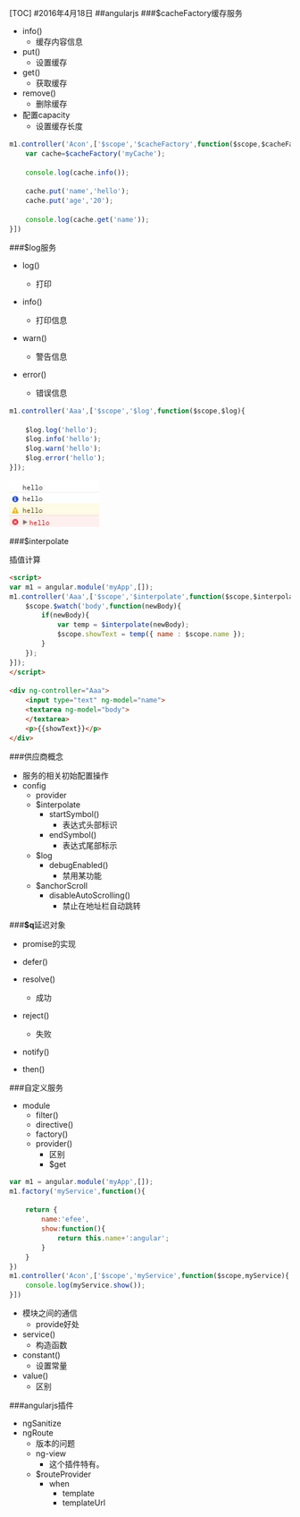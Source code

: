 [TOC]
#2016年4月18日
##angularjs
###$cacheFactory缓存服务

 - info()
     + 缓存内容信息
 - put()
     + 设置缓存
 - get()
     + 获取缓存
 - remove()
     + 删除缓存
 - 配置capacity
     + 设置缓存长度

```js
m1.controller('Acon',['$scope','$cacheFactory',function($scope,$cacheFactory){
    var cache=$cacheFactory('myCache');

    console.log(cache.info());

    cache.put('name','hello');
    cache.put('age','20');

    console.log(cache.get('name'));
}]) 
```

###$log服务

 - log()
     + 打印

 - info()
     + 打印信息

 - warn()
     + 警告信息

 - error()
     + 错误信息

```js
m1.controller('Aaa',['$scope','$log',function($scope,$log){
    
    $log.log('hello');
    $log.info('hello');
    $log.warn('hello');
    $log.error('hello');
}]);
```

![](img/log.jpg)

###$interpolate

插值计算

```html
<script>
var m1 = angular.module('myApp',[]);
m1.controller('Aaa',['$scope','$interpolate',function($scope,$interpolate){ 
    $scope.$watch('body',function(newBody){     
        if(newBody){
            var temp = $interpolate(newBody);
            $scope.showText = temp({ name : $scope.name });         
        }       
    }); 
}]);
</script>

<div ng-controller="Aaa">
    <input type="text" ng-model="name">
    <textarea ng-model="body">
    </textarea>
    <p>{{showText}}</p>
</div>
```

###供应商概念

 - 服务的相关初始配置操作
 - config
     + provider
     + $interpolate
         * startSymbol()
             - 表达式头部标识
         * endSymbol()
             - 表达式尾部标示
     + $log
         * debugEnabled()
             - 禁用某功能
     + $anchorScroll
         * disableAutoScrolling()
             - 禁止在地址栏自动跳转


###**$q**延迟对象

 - promise的实现

 - defer()

 - resolve()
     + 成功

 - reject()
     + 失败

 - notify()

 - then()

###自定义服务

 - module
     + filter()
     + directive()
     + factory()
     + provider()
         * 区别
         * $get

```js
var m1 = angular.module('myApp',[]);
m1.factory('myService',function(){

    return {
        name:'efee',
        show:function(){
            return this.name+':angular';
        }
    }
})
m1.controller('Acon',['$scope','myService',function($scope,myService){
    console.log(myService.show());
}]) 
```

 - 模块之间的通信
     + provide好处
 - service()
     + 构造函数
 - constant()
     + 设置常量
 - value()
     + 区别

###angularjs插件

 - ngSanitize
 - ngRoute
     + 版本的问题
     + ng-view
         * 这个插件特有。
     + $routeProvider
         * when
             - template
             - templateUrl
            



